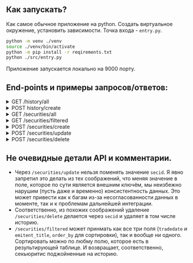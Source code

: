 ## Как запускать?
Как самое обычное приложение на python. Создать виртуальное окружение, установить зависимости. Точка входа - `entry.py`.

```bash
python -m venv ./venv
source ./venv/bin/activate
python -m pip install -r reqirements.txt
python ./src/entry.py
```

Приложение запускается локально на 9000 порту.

## End-points и примеры запросов/ответов:

<details><summary>GET /history/all</summary>
response:
```json
{
    "status": "success",
    "data": [
        {
            "BOARDID": "TQBR",
            "TRADEDATE": "2020-04-15",
            "SHORTNAME": "АбрауДюрсо",
            "SECID": "ABRD",
            "NUMTRADES": 171.0,
            "VALUE": 734875.0,
            "OPEN": 135.5,
            "LOW": 133.5,
            "HIGH": 136.5,
            "LEGALCLOSEPRICE": 134.5,
            "WAPRICE": 135.0,
            "CLOSE": 134.5,
            "VOLUME": 5440.0,
            "MARKETPRICE2": 135.0,
            "MARKETPRICE3": 135.0,
            "ADMITTEDQUOTE": 134.5,
            "MP2VALTRD": 734875.0,
            "MARKETPRICE3TRADESVALUE": 734875.0,
            "ADMITTEDVALUE": 734875.0,
            "WAVAL": null
        },
        {
            "BOARDID": "TQDE",
            "TRADEDATE": "2020-04-15",
            "SHORTNAME": "АСКО ао",
            "SECID": "ACKO",
            "NUMTRADES": 148.0,
            "VALUE": 497102.0,
            "OPEN": 4.04,
            "LOW": 3.94,
            "HIGH": 4.24,
            "LEGALCLOSEPRICE": 4.0,
            "WAPRICE": 4.08,
            "CLOSE": 4.02,
            "VOLUME": 121700.0,
            "MARKETPRICE2": null,
            "MARKETPRICE3": 4.08,
            "ADMITTEDQUOTE": 4.0,
            "MP2VALTRD": 0.0,
            "MARKETPRICE3TRADESVALUE": 501202.0,
            "ADMITTEDVALUE": 0.0,
            "WAVAL": null
        }
    ]
}
```
</details>

<details><summary>POST history/create</summary>
request:
  
```json
{
    "BOARDID": "ABC",
    "TRADEDATE": "2020-04-15",
    "SHORTNAME": "Рога-и-копыта",
    "SECID": "ABRD",
    "NUMTRADES": 1.0,
    "VALUE": 2.0,
    "OPEN": 3.0,
    "LOW": 4.0,
    "HIGH": 5.0,
    "LEGALCLOSEPRICE": 6.0,
    "WAPRICE": 7.0,
    "CLOSE": 8.0,
    "VOLUME": 9.0,
    "MARKETPRICE2": 10.0,
    "MARKETPRICE3": 11.0,
    "ADMITTEDQUOTE": 12.5,
    "MP2VALTRD": 13.0,
    "MARKETPRICE3TRADESVALUE": 14.0,
    "ADMITTEDVALUE": 15.0
}
```

response (secid already exists):

```json
{
    "status": "success"
}

```

response (no such secid):

```json
{
    "status": "failed",
    "reason": "No such secid"
}

```

</details>

<details><summary>GET /securities/all</summary>
response:

```json
[
    {
        "id": 2699,
        "secid": "AFKS",
        "shortname": "Система ао",
        "regnumber": "1-05-01669-A",
        "name": "АФК \"Система\" ПАО ао",
        "isin": "RU000A0DQZE3",
        "is_traded": 1,
        "emitent_id": 2046,
        "emitent_title": "ПУБЛИЧНОЕ АКЦИОНЕРНОЕ ОБЩЕСТВО \"АКЦИОНЕРНАЯ ФИНАНСОВАЯ КОРПОРАЦИЯ \"СИСТЕМА\"",
        "emitent_inn": "7703104630",
        "emitent_okpo": "27987276",
        "gosreg": "1-05-01669-A",
        "type": "common_share",
        "group": "stock_shares",
        "primary_boardid": "TQBR",
        "marketprice_boardid": "TQBR"
    },
    {
        "id": 2700,
        "secid": "AFLT",
        "shortname": "Аэрофлот",
        "regnumber": "1-01-00010-A",
        "name": "Аэрофлот-росс.авиалин(ПАО)ао",
        "isin": "RU0009062285",
        "is_traded": 1,
        "emitent_id": 1300,
        "emitent_title": "Публичное акционерное общество \"Аэрофлот – российские авиалинии\"",
        "emitent_inn": "7712040126",
        "emitent_okpo": "29063984",
        "gosreg": "1-01-00010-A",
        "type": "common_share",
        "group": "stock_shares",
        "primary_boardid": "TQBR",
        "marketprice_boardid": "TQBR"
    }
]
```

</details>


<details><summary>GET /securities/filtered</summary>
request (here can be subset of this fields):
  
```json
{
    "tradedate": "2020-04-15",
    "emitent_title": "Общество с ограниченной ответственностью Управляющая компания \"Надежное управление\"",
    "order_by": "tradedate"
}
```
  
response:

```json
{
    "status": "success",
    "data": [
        {
            "secid": "RU000A0JT8U8",
            "regnumber": "1976-94172492",
            "name": "УК Надеж.управ.ЗПИФУралНедв1",
            "emitent_title": "Общество с ограниченной ответственностью Управляющая компания \"Надежное управление\"",
            "tradedate": "2020-04-15",
            "numtrades": 0.0,
            "open": null,
            "close": null
        }
    ]
}

```

</details>

<details><summary>POST /securities/create</summary>

request:

```json
{
    "secid": "AKRN",
    "shortname": "Акрон",
    "regnumber": "1-03-00207-A",
    "name": "Акрон ПАО ао",
    "isin": "RU0009028674",
    "is_traded": 1,
    "emitent_id": 1418,
    "emitent_title": "Публичное акционерное общество \"Акрон\"",
    "emitent_inn": "5321029508",
    "emitent_okpo": "00203789",
    "gosreg": "1-03-00207-A",
    "type": "common_share",
    "group": "stock_shares",
    "primary_boardid": "TQBR",
    "marketprice_boardid": "TQBR"
}

```

response can be:

```json
{
    "status": "failed",
    "reason": "'secid' already exists"
}

```

response can be:

```json
{
    "status": "success"
}

```
___

request:
```json
{
    "secid": "UNIQUEQ_ID",
    "name": "__BAD_NAME__"
}

```

response:

```json
{
    "status": "failed",
    "reason": "incorrect symbol in 'name'"
}

```


</details>

<details><summary>POST /securities/update</summary>

___

request:

```json
{
    "secid": "123",
    "regnumber": "1976-94172492",
    "name": "УК НадежуправЗПИФУралНедв",
    "emitent_title": "Общество с ограниченной ответственностью Управляющая компания \"Надежное управление\"",
    "tradedate": "2020-04-15",
    "numtrades": 0.0
}

```

response:

```json
{
    "status": "failed",
    "reason": "'id' not specified"
}
```

___

request:

```json
{
    "id": 2700,
    "secid": "123",
    "regnumber": "1976-94172492",
    "name": "УК НадежуправЗПИФУралНедв",
    "emitent_title": "Общество с ограниченной ответственностью Управляющая компания \"Надежное управление\"",
    "tradedate": "2020-04-15",
    "numtrades": 0.0
}

```

response:

```json
{
    "status": "failed",
    "reason": "'secid' prohibited to change"
}
```

___

request:

```json
{
    "id": 2700,
    "name": "УК Рога-и-копыта"
}

```

response:

```json
{
    "status": "failed",
    "reason": "Incorrect symbol in 'name'"
}

```

___

request:

```json
{
    "id": 2700,
    "name": "УК Рога и копыта"
}

```

response:

```json
{
    "status": "success"
}

```

</details>

<details><summary>POST /securities/delete</summary>

request:

```json
{
    "secid": "NEW1111111",
}

```

response:

```json
{
    "status": "success"
}
```

</details>

## Не очевидные детали API и комментарии.
* Через `/securities/update` нельзя поменять значение `secid`. Я явно запретил это делать из тех соображений, что меняя значение в поле, которое по сути является внешним ключём, мы неизбежно нарушим (пусть даже и временно) консистентность данных. Это может привести как к багам из-за несогласованности данных в моменте, так и к проблемам дальнейшей интеграции.
* Соответственно, из похожих соображений удаление `/securities/delete` делается через `secid` и удаляет в том числе историю.
* `/securities/filtered` может принмать как все три поля (`tradedate` и `emitent_title`, `order_by` для сортировки), так и вообще ни одного. Сортировать можно по любму полю, которое есть в результирующей таблице. И возвращает, соответственно, секьюритис поджойненные на историю.
